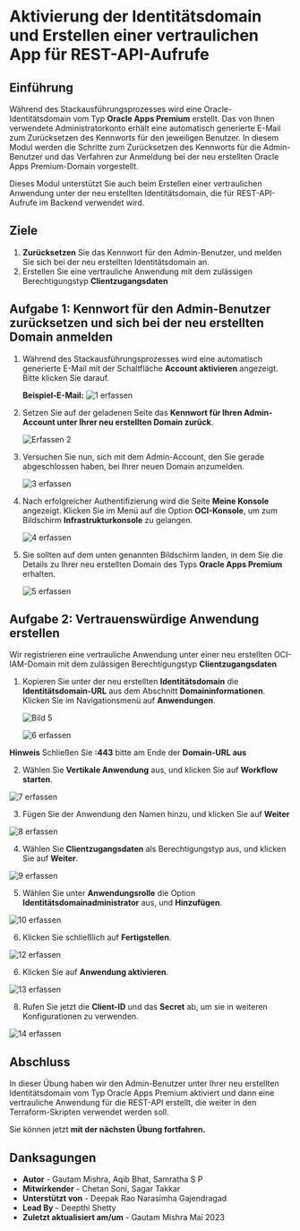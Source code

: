 # Aktivierung der Identitätsdomain und Erstellen einer vertraulichen App für REST-API-Aufrufe

## Einführung

Während des Stackausführungsprozesses wird eine Oracle-Identitätsdomain vom Typ **Oracle Apps Premium** erstellt. Das von Ihnen verwendete Administratorkonto erhält eine automatisch generierte E-Mail zum Zurücksetzen des Kennworts für den jeweiligen Benutzer. In diesem Modul werden die Schritte zum Zurücksetzen des Kennworts für die Admin-Benutzer und das Verfahren zur Anmeldung bei der neu erstellten Oracle Apps Premium-Domain vorgestellt.

Dieses Modul unterstützt Sie auch beim Erstellen einer vertraulichen Anwendung unter der neu erstellten Identitätsdomain, die für REST-API-Aufrufe im Backend verwendet wird.

## Ziele

1.  **Zurücksetzen** Sie das Kennwort für den Admin-Benutzer, und melden Sie sich bei der neu erstellten Identitätsdomain an.
2.  Erstellen Sie eine vertrauliche Anwendung mit dem zulässigen Berechtigungstyp **Clientzugangsdaten**

## Aufgabe 1: Kennwort für den Admin-Benutzer zurücksetzen und sich bei der neu erstellten Domain anmelden

1.  Während des Stackausführungsprozesses wird eine automatisch generierte E-Mail mit der Schaltfläche **Account aktivieren** angezeigt. Bitte klicken Sie darauf.
    
    **Beispiel-E-Mail:** ![1 erfassen](./images/image1.jpg "1 erfassen")
    
2.  Setzen Sie auf der geladenen Seite das **Kennwort für Ihren Admin-Account unter Ihrer neu erstellten Domain zurück**.
    
    ![Erfassen 2](./images/image2.jpg "Erfassen 2")
    
3.  Versuchen Sie nun, sich mit dem Admin-Account, den Sie gerade abgeschlossen haben, bei Ihrer neuen Domain anzumelden.
    
    ![3 erfassen](./images/image3.jpg "3 erfassen")
    
4.  Nach erfolgreicher Authentifizierung wird die Seite **Meine Konsole** angezeigt. Klicken Sie im Menü auf die Option **OCI-Konsole**, um zum Bildschirm **Infrastrukturkonsole** zu gelangen.
    
    ![4 erfassen](./images/image4.jpg "4 erfassen")
    
5.  Sie sollten auf dem unten genannten Bildschirm landen, in dem Sie die Details zu Ihrer neu erstellten Domain des Typs **Oracle Apps Premium** erhalten.
    
    ![5 erfassen](./images/image55.jpg "5 erfassen")
    

## Aufgabe 2: Vertrauenswürdige Anwendung erstellen

Wir registrieren eine vertrauliche Anwendung unter einer neu erstellten OCI-IAM-Domain mit dem zulässigen Berechtigungstyp **Clientzugangsdaten**

1.  Kopieren Sie unter der neu erstellten **Identitätsdomain** die **Identitätsdomain-URL** aus dem Abschnitt **Domaininformationen**. Klicken Sie im Navigationsmenü auf **Anwendungen**.
    
    ![Bild 5](./images/image5.jpg "Bild 5")
    
    ![6 erfassen](./images/image6.jpg "6 erfassen")
    

**Hinweis** Schließen Sie **:443** bitte am Ende der **Domain-URL aus**

2.  Wählen Sie **Vertikale Anwendung** aus, und klicken Sie auf **Workflow starten**.

![7 erfassen](./images/image7.jpg "7 erfassen")

3.  Fügen Sie der Anwendung den Namen hinzu, und klicken Sie auf **Weiter**

![8 erfassen](./images/image8.jpg "8 erfassen")

4.  Wählen Sie **Clientzugangsdaten** als Berechtigungstyp aus, und klicken Sie auf **Weiter**.

![9 erfassen](./images/image9.jpg "9 erfassen")

5.  Wählen Sie unter **Anwendungsrolle** die Option **Identitätsdomainadministrator** aus, und **Hinzufügen**.

![10 erfassen](./images/image10.jpg "10 erfassen")

6.  Klicken Sie schließlich auf **Fertigstellen**.

![12 erfassen](./images/image12.jpg "12 erfassen")

6.  Klicken Sie auf **Anwendung aktivieren**.

![13 erfassen](./images/image13.jpg "13 erfassen")

8.  Rufen Sie jetzt die **Client-ID** und das **Secret** ab, um sie in weiteren Konfigurationen zu verwenden.

![14 erfassen](./images/image14.jpg "14 erfassen")

## Abschluss

In dieser Übung haben wir den Admin-Benutzer unter Ihrer neu erstellten Identitätsdomain vom Typ Oracle Apps Premium aktiviert und dann eine vertrauliche Anwendung für die REST-API erstellt, die weiter in den Terraform-Skripten verwendet werden soll.

Sie können jetzt **mit der nächsten Übung fortfahren.**

## Danksagungen

*   **Autor** - Gautam Mishra, Aqib Bhat, Samratha S P
*   **Mitwirkender** - Chetan Soni, Sagar Takkar
*   **Unterstützt von** - Deepak Rao Narasimha Gajendragad
*   **Lead By** - Deepthi Shetty
*   **Zuletzt aktualisiert am/um** - Gautam Mishra Mai 2023